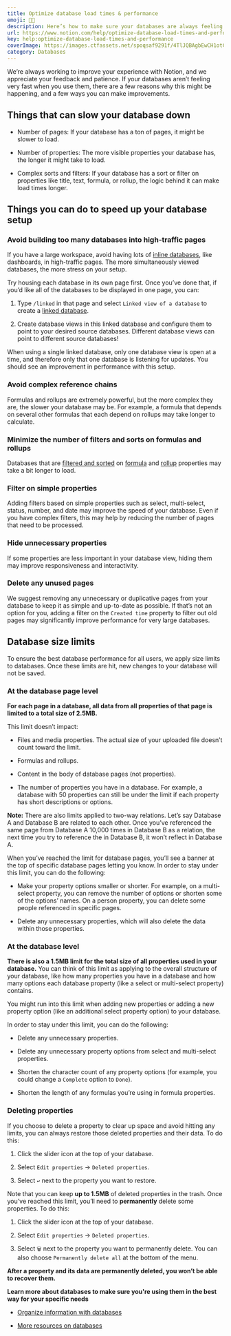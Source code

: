 ```yaml
---
title: Optimize database load times & performance
emoji: 🏃🏼
description: Here’s how to make sure your databases are always feeling quick and snappy 🏃🏼
url: https://www.notion.com/help/optimize-database-load-times-and-performance
key: help:optimize-database-load-times-and-performance
coverImage: https://images.ctfassets.net/spoqsaf9291f/4TlJQBAgbEwCH1otCiKmRD/2a99a687e60b1f80695fd959de6fcc12/Create_a_database_-_hero.png
category: Databases
---
```


We’re always working to improve your experience with Notion, and we appreciate your feedback and patience. If your databases aren’t feeling very fast when you use them, there are a few reasons why this might be happening, and a few ways you can make improvements.

## Things that can slow your database down

* Number of pages: If your database has a ton of pages, it might be slower to load.

* Number of properties: The more visible properties your database has, the longer it might take to load.

* Complex sorts and filters: If your database has a sort or filter on properties like title, text, formula, or rollup, the logic behind it can make load times longer.

## Things you can do to speed up your database setup

### Avoid building too many databases into high-traffic pages

If you have a large workspace, avoid having lots of [inline databases](https://www.notion.com/help/intro-to-databases#full-page-vs.-in-line-databases), like dashboards, in high-traffic pages. The more simultaneously viewed databases, the more stress on your setup.

Try housing each database in its own page first. Once you’ve done that, if you’d like all of the databases to be displayed in one page, you can:

1. Type `/linked` in that page and select `Linked view of a database` to create a [linked database](https://www.notion.com/help/guides/using-linked-databases).

2. Create database views in this linked database and configure them to point to your desired source databases. Different database views can point to different source databases!

When using a single linked database, only one database view is open at a time, and therefore only that one database is listening for updates. You should see an improvement in performance with this setup.

### Avoid complex reference chains

Formulas and rollups are extremely powerful, but the more complex they are, the slower your database may be. For example, a formula that depends on several other formulas that each depend on rollups may take longer to calculate.

### Minimize the number of filters and sorts on formulas and rollups

Databases that are [filtered and sorted](https://www.notion.com/help/views-filters-and-sorts) on [formula](https://www.notion.com/help/formulas) and [rollup](https://www.notion.com/help/relations-and-rollups#rollups) properties may take a bit longer to load.

### Filter on simple properties

Adding filters based on simple properties such as select, multi-select, status, number, and date may improve the speed of your database. Even if you have complex filters, this may help by reducing the number of pages that need to be processed.

### Hide unnecessary properties

If some properties are less important in your database view, hiding them may improve responsiveness and interactivity.

### Delete any unused pages

We suggest removing any unnecessary or duplicative pages from your database to keep it as simple and up-to-date as possible. If that’s not an option for you, adding a filter on the `Created time` property to filter out old pages may significantly improve performance for very large databases.

## Database size limits

To ensure the best database performance for all users, we apply size limits to databases. Once these limits are hit, new changes to your database will not be saved.

### At the database page level

**For each page in a database, all data from all properties of that page is limited to a total size of 2.5MB.**

This limit doesn’t impact:

* Files and media properties. The actual size of your uploaded file doesn’t count toward the limit.

* Formulas and rollups.

* Content in the body of database pages (not properties).

* The number of properties you have in a database. For example, a database with 50 properties can still be under the limit if each property has short descriptions or options.

**Note:** There are also limits applied to two-way relations. Let’s say Database A and Database B are related to each other. Once you’ve referenced the same page from Database A 10,000 times in Database B as a relation, the next time you try to reference the in Database B, it won’t reflect in Database A.

When you’ve reached the limit for database pages, you’ll see a banner at the top of specific database pages letting you know. In order to stay under this limit, you can do the following:

* Make your property options smaller or shorter. For example, on a multi-select property, you can remove the number of options or shorten some of the options’ names. On a person property, you can delete some people referenced in specific pages.

* Delete any unnecessary properties, which will also delete the data within those properties.

### At the database level

**There is also a 1.5MB limit for the total size of all properties used in your database.** You can think of this limit as applying to the overall structure of your database, like how many properties you have in a database and how many options each database property (like a select or multi-select property) contains.

You might run into this limit when adding new properties or adding a new property option (like an additional select property option) to your database.

In order to stay under this limit, you can do the following:

* Delete any unnecessary properties.

* Delete any unnecessary property options from select and multi-select properties.

* Shorten the character count of any property options (for example, you could change a `Complete` option to `Done`).

* Shorten the length of any formulas you’re using in formula properties.

### Deleting properties

If you choose to delete a property to clear up space and avoid hitting any limits, you can always restore those deleted properties and their data. To do this:

1. Click the slider icon at the top of your database.

2. Select `Edit properties` → `Deleted properties`.

3. Select `↩️` next to the property you want to restore.

Note that you can keep **up to 1.5MB** of deleted properties in the trash. Once you’ve reached this limit, you’ll need to **permanently** delete some properties. To do this:

1. Click the slider icon at the top of your database.

2. Select `Edit properties` → `Deleted properties`.

3. Select `🗑️` next to the property you want to permanently delete. You can also choose `Permanently delete all` at the bottom of the menu.

**After a property and its data are permanently deleted, you won’t be able to recover them.**

**Learn more about databases to make sure you're using them in the best way for your specific needs**

* [Organize information with databases](https://www.notion.com/help/notion-academy/course/organizing-information-databases)

* [More resources on databases](https://www.notion.com/help/category/databases)
